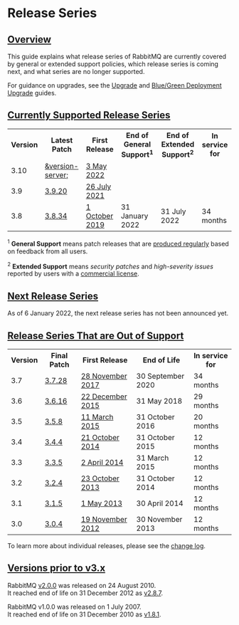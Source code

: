 <!--
Copyright (c) 2007-2022 VMware, Inc. or its affiliates.

All rights reserved. This program and the accompanying materials
are made available under the terms of the under the Apache License,
Version 2.0 (the "License”); you may not use this file except in compliance
with the License. You may obtain a copy of the License at

https://www.apache.org/licenses/LICENSE-2.0

Unless required by applicable law or agreed to in writing, software
distributed under the License is distributed on an "AS IS" BASIS,
WITHOUT WARRANTIES OR CONDITIONS OF ANY KIND, either express or implied.
See the License for the specific language governing permissions and
limitations under the License.
-->

# Release Series

## <a id="overview" class="anchor" href="#overview">Overview</a>

This guide explains what release series of RabbitMQ are currently covered by
general or extended support policies, which release series is coming next, and
what series are no longer supported.

For guidance on upgrades, see the [Upgrade](./upgrade.html) and [Blue/Green
Deployment Upgrade](./blue-green-upgrade.html) guides.

## <a id="currently-supported" class="anchor" href="#currently-supported">Currently Supported Release Series</a>

<table class="release-series">
  <tr>
    <th>Version</th>
    <th>Latest Patch</th>
    <th>First Release</th>
    <th>End of General Support<sup>1</sup></th>
    <th>End of Extended Support<sup>2</sup></th>
    <th>In service for</th>
  </tr>

  <tr>
    <td>3.10</td>
    <td><a href="https://github.com/rabbitmq/rabbitmq-server/releases/tag/&version-server-tag;" target="_blank">&version-server;</a></td>
    <td><a href="https://github.com/rabbitmq/rabbitmq-server/releases/tag/v3.10.0" target="_blank">3 May 2022</a></td>
    <td></td>
    <td></td>
    <td></td>
  </tr>

  <tr>
    <td>3.9</td>
    <td><a href="https://github.com/rabbitmq/rabbitmq-server/releases/tag/v3.9.20" target="_blank">3.9.20</a></td>
    <td><a href="https://github.com/rabbitmq/rabbitmq-server/releases/tag/v3.9.0" target="_blank">26 July 2021</a></td>
    <td></td>
    <td></td>
    <td></td>
  </tr>

  <tr>
    <td>3.8</td>
    <td><a href="https://github.com/rabbitmq/rabbitmq-server/releases/tag/v3.8.34" target="_blank">3.8.34</a></td>
    <td><a href="https://github.com/rabbitmq/rabbitmq-server/releases/tag/v3.8.0" target="_blank">1 October 2019</a></td>
    <td>31 January 2022</td>
    <td>31 July 2022</td>
    <td>34 months</td>
  </tr>
</table>

<sup>1</sup> **General Support** means patch releases that are [produced regularly](./changelog.html) based on feedback from all users.

<sup>2</sup> **Extended Support** means *security patches* and *high-severity issues* reported by users with a [commercial license](./contact.html#paid-support).


## <a id="" class="anchor" href="#next-release-series">Next Release Series</a>

As of 6 January 2022, the next release series has not been announced yet.

## <a id="out-of-support" class="anchor" href="#out-of-support">Release Series That are Out of Support</a>

<table class="release-series">
  <tr>
    <th>Version</th>
    <th>Final Patch</th>
    <th>First Release</th>
    <th>End of Life</th>
    <th>In service for</th>
  </tr>

  <tr>
    <td>3.7</td>
    <td><a href="https://github.com/rabbitmq/rabbitmq-server/releases/tag/v3.7.28" target="_blank">3.7.28</a></td>
    <td><a href="https://github.com/rabbitmq/rabbitmq-server/releases/tag/v3.7.0" target="_blank">28 November 2017</a></td>
    <td>30 September 2020</td>
    <td>34 months</td>
  </tr>

  <tr>
    <td>3.6</td>
    <td><a href="https://github.com/rabbitmq/rabbitmq-server/releases/tag/rabbitmq_v3_6_16" target="_blank">3.6.16</a></td>
    <td><a href="https://github.com/rabbitmq/rabbitmq-server/releases/tag/rabbitmq_v3_6_0" target="_blank">22 December 2015</a></td>
    <td>31 May 2018</td>
    <td>29 months</td>
  </tr>

  <tr>
    <td>3.5</td>
    <td><a href="https://github.com/rabbitmq/rabbitmq-server/releases/tag/rabbitmq_v3_5_8" target="_blank">3.5.8</a></td>
    <td><a href="https://github.com/rabbitmq/rabbitmq-server/releases/tag/rabbitmq_v3_5_0" target="_blank">11 March 2015</a></td>
    <td>31 October 2016</td>
    <td>20 months</td>
  </tr>

  <tr>
    <td>3.4</td>
    <td><a href="https://github.com/rabbitmq/rabbitmq-server/releases/tag/rabbitmq_v3_4_4" target="_blank">3.4.4</a></td>
    <td><a href="https://github.com/rabbitmq/rabbitmq-server/releases/tag/rabbitmq_v3_4_0" target="_blank">21 October 2014</a></td>
    <td>31 October 2015</td>
    <td>12 months</td>
  </tr>

  <tr>
    <td>3.3</td>
    <td><a href="https://github.com/rabbitmq/rabbitmq-server/releases/tag/rabbitmq_v3_3_5" target="_blank">3.3.5</a></td>
    <td><a href="https://github.com/rabbitmq/rabbitmq-server/releases/tag/rabbitmq_v3_3_0" target="_blank">2 April 2014</a></td>
    <td>31 March 2015</td>
    <td>12 months</td>
  </tr>

  <tr>
    <td>3.2</td>
    <td><a href="https://github.com/rabbitmq/rabbitmq-server/releases/tag/rabbitmq_v3_2_4" target="_blank">3.2.4</a></td>
    <td><a href="https://github.com/rabbitmq/rabbitmq-server/releases/tag/rabbitmq_v3_2_0" target="_blank">23 October 2013</a></td>
    <td>31 October 2014</td>
    <td>12 months</td>
  </tr>

  <tr>
    <td>3.1</td>
    <td><a href="https://github.com/rabbitmq/rabbitmq-server/releases/tag/rabbitmq_v3_1_5" target="_blank">3.1.5</a></td>
    <td><a href="https://github.com/rabbitmq/rabbitmq-server/releases/tag/rabbitmq_v3_1_0" target="_blank">1 May 2013</a></td>
    <td>30 April 2014</td>
    <td>12 months</td>
  </tr>

  <tr>
    <td>3.0</td>
    <td><a href="https://github.com/rabbitmq/rabbitmq-server/releases/tag/rabbitmq_v3_0_4" target="_blank">3.0.4</a></td>
    <td><a href="https://github.com/rabbitmq/rabbitmq-server/releases/tag/rabbitmq_v3_0_0" target="_blank">19 November 2012</a></td>
    <td>30 November 2013</td>
    <td>12 months</td>
  </tr>
</table>

To learn more about individual releases, please see the [change log](./changelog.html).


## <a id="prior-to-v3x" class="anchor" href="#prior-to-v3x">Versions prior to v3.x</a>

RabbitMQ <a href="https://github.com/rabbitmq/rabbitmq-server/releases/tag/rabbitmq_v2_0_0" target="_blank">v2.0.0</a> was released on 24 August 2010.
<br />It reached end of life on 31 December 2012 as <a href="https://github.com/rabbitmq/rabbitmq-server/releases/tag/rabbitmq_v2_8_7" target="_blank">v2.8.7</a>.

RabbitMQ v1.0.0 was released on 1 July 2007.
<br />It reached end of life on 31 December 2010 as <a href="https://github.com/rabbitmq/rabbitmq-server/releases/tag/rabbitmq_v1_8_1" target="_blank">v1.8.1</a>.
